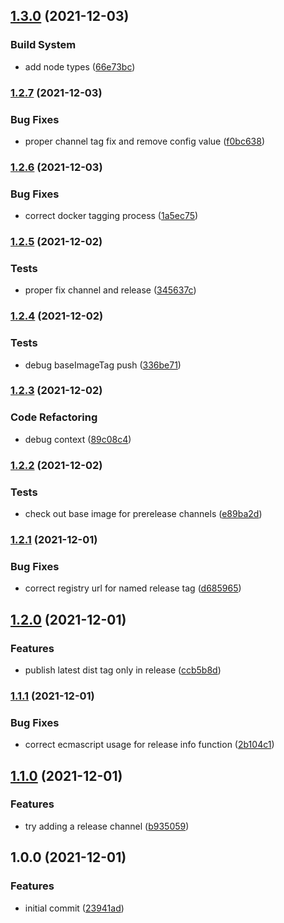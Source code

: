 ## [1.3.0](https://github.com/0-vortex/eclass-docker-fork/compare/v1.2.7...v1.3.0) (2021-12-03)


### Build System

* add node types ([66e73bc](https://github.com/0-vortex/eclass-docker-fork/commit/66e73bca6608be7950e1176b5babe3124387e523))

### [1.2.7](https://github.com/0-vortex/eclass-docker-fork/compare/v1.2.6...v1.2.7) (2021-12-03)


### Bug Fixes

* proper channel tag fix and remove config value ([f0bc638](https://github.com/0-vortex/eclass-docker-fork/commit/f0bc638d716c8d354aabfbbb89e64eed42eee7c8))

### [1.2.6](https://github.com/0-vortex/eclass-docker-fork/compare/v1.2.5...v1.2.6) (2021-12-03)


### Bug Fixes

* correct docker tagging process ([1a5ec75](https://github.com/0-vortex/eclass-docker-fork/commit/1a5ec7599365971f1dab3edfff66e27d1df24388))

### [1.2.5](https://github.com/0-vortex/eclass-docker-fork/compare/v1.2.4...v1.2.5) (2021-12-02)


### Tests

* proper fix channel and release ([345637c](https://github.com/0-vortex/eclass-docker-fork/commit/345637c86348bb99e545f896eb6fce8ceaa695a6))

### [1.2.4](https://github.com/0-vortex/eclass-docker-fork/compare/v1.2.3...v1.2.4) (2021-12-02)


### Tests

* debug baseImageTag push ([336be71](https://github.com/0-vortex/eclass-docker-fork/commit/336be71c7325a2f71e6ee158409546310cd8bd31))

### [1.2.3](https://github.com/0-vortex/eclass-docker-fork/compare/v1.2.2...v1.2.3) (2021-12-02)


### Code Refactoring

* debug context ([89c08c4](https://github.com/0-vortex/eclass-docker-fork/commit/89c08c458f902fe9229159bb74efd4796a2eb41d))

### [1.2.2](https://github.com/0-vortex/eclass-docker-fork/compare/v1.2.1...v1.2.2) (2021-12-02)


### Tests

* check out base image for prerelease channels ([e89ba2d](https://github.com/0-vortex/eclass-docker-fork/commit/e89ba2db1fda1c9f99ccaf49c85a970533868fca))

### [1.2.1](https://github.com/0-vortex/eclass-docker-fork/compare/v1.2.0...v1.2.1) (2021-12-01)


### Bug Fixes

* correct registry url for named release tag ([d685965](https://github.com/0-vortex/eclass-docker-fork/commit/d685965930056ca36dd1e23cbd0d0543e169fbd6))

## [1.2.0](https://github.com/0-vortex/eclass-docker-fork/compare/v1.1.1...v1.2.0) (2021-12-01)


### Features

* publish latest dist tag only in release ([ccb5b8d](https://github.com/0-vortex/eclass-docker-fork/commit/ccb5b8db477b014d17523fe563c8215b67b11786))

### [1.1.1](https://github.com/0-vortex/eclass-docker-fork/compare/v1.1.0...v1.1.1) (2021-12-01)


### Bug Fixes

* correct ecmascript usage for release info function ([2b104c1](https://github.com/0-vortex/eclass-docker-fork/commit/2b104c19f631f17c3c3c0ffabf6301f772861b29))

## [1.1.0](https://github.com/0-vortex/eclass-docker-fork/compare/v1.0.0...v1.1.0) (2021-12-01)


### Features

* try adding a release channel ([b935059](https://github.com/0-vortex/eclass-docker-fork/commit/b9350599cb929e51ade3ca5fce48a602c96b941b))

## 1.0.0 (2021-12-01)


### Features

* initial commit ([23941ad](https://github.com/0-vortex/eclass-docker-fork/commit/23941ad3f987d420e70adb931539c3b9585e2ea8))
